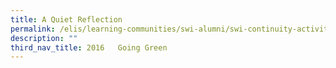 ```yaml
---
title: A Quiet Reflection
permalink: /elis/learning-communities/swi-alumni/swi-continuity-activities/a-quiet-reflection/
description: ""
third_nav_title: 2016   Going Green
---
```

